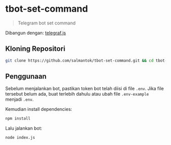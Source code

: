 # tbot-set-command

> Telegram bot set command

Dibangun dengan: [telegraf.js](https://telegraf.js.org/)

## Kloning Repositori

```sh
git clone https://github.com/salmantok/tbot-set-command.git && cd tbot-set-command && mv .env-example .env
```

## Penggunaan

Sebelum menjalankan bot, pastikan token bot telah diisi di file `.env`. Jika file tersebut belum ada, buat terlebih dahulu atau ubah file `.env-example` menjadi `.env`.

Kemudian install dependencies:

```sh
npm install
```

Lalu jalankan bot:

```sh
node index.js
```
